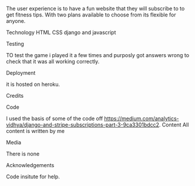 The user experience is to have a fun website that they will subscribe to to get fitness tips. With two plans available to choose from its flexible for anyone.

Technology HTML CSS django and javascript

Testing

TO test the game i played it a few times and purposly got answers wrong to check that it was all working correctly.

Deployment

it is hosted on heroku.

Credits

Code

I used the basis of some of the code off https://medium.com/analytics-vidhya/django-and-stripe-subscriptions-part-3-9ca3301bdcc2.
Content All content is written by me

Media

There is none

Acknowledgements

Code insitute for help.
